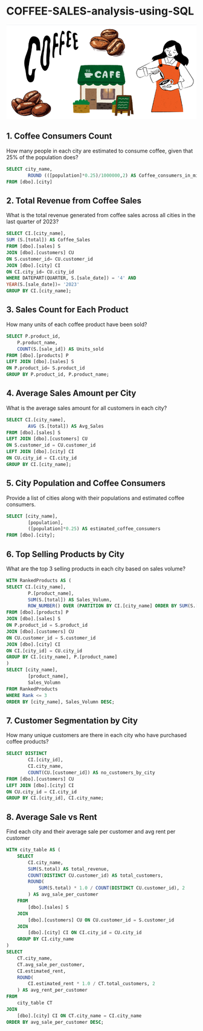 # COFFEE-SALES-analysis-using-SQL
![Coffee Image](https://github.com/nphan91/COFFEE-SALES-analysis-using-SQL/blob/main/Coffee%20Image.png)

## 1. Coffee Consumers Count
How many people in each city are estimated to consume coffee, given that 25% of the population does?
```sql
SELECT city_name,
		ROUND (([population]*0.25)/1000000,2) AS Coffee_consumers_in_millions
FROM [dbo].[city]
```
## 2. Total Revenue from Coffee Sales
What is the total revenue generated from coffee sales across all cities in the last quarter of 2023?
```sql
SELECT CI.[city_name],
SUM (S.[total]) AS Coffee_Sales
FROM [dbo].[sales] S
JOIN [dbo].[customers] CU
ON S.customer_id= CU.customer_id
JOIN [dbo].[city] CI
ON CI.city_id= CU.city_id
WHERE DATEPART(QUARTER, S.[sale_date]) = '4' AND
YEAR(S.[sale_date])= '2023'
GROUP BY CI.[city_name];
```
## 3. Sales Count for Each Product
How many units of each coffee product have been sold?
```sql
SELECT P.product_id,
	P.product_name,
	COUNT(S.[sale_id]) AS Units_sold
FROM [dbo].[products] P
LEFT JOIN [dbo].[sales] S
ON P.product_id= S.product_id
GROUP BY P.product_id, P.product_name;
```
## 4. Average Sales Amount per City
What is the average sales amount for all customers in each city?
```sql
SELECT CI.[city_name],
		AVG (S.[total]) AS Avg_Sales
FROM [dbo].[sales] S
LEFT JOIN [dbo].[customers] CU
ON S.customer_id = CU.customer_id
LEFT JOIN [dbo].[city] CI
ON CU.city_id = CI.city_id
GROUP BY CI.[city_name];
```
## 5. City Population and Coffee Consumers
Provide a list of cities along with their populations and estimated coffee consumers.
```sql
SELECT [city_name],
		[population],
		([population]*0.25) AS estimated_coffee_consumers
FROM [dbo].[city];
```
## 6. Top Selling Products by City
What are the top 3 selling products in each city based on sales volume?
```sql
WITH RankedProducts AS (
SELECT CI.[city_name],
		P.[product_name],
		SUM(S.[total]) AS Sales_Volumn,
		ROW_NUMBER() OVER (PARTITION BY CI.[city_name] ORDER BY SUM(S.[total]) DESC) AS 'Rank' 
FROM [dbo].[products] P
JOIN [dbo].[sales] S
ON P.product_id = S.product_id
JOIN [dbo].[customers] CU
ON CU.customer_id = S.customer_id
JOIN [dbo].[city] CI
ON CI.[city_id] = CU.city_id
GROUP BY CI.[city_name], P.[product_name]
)
SELECT [city_name],
		[product_name],
		Sales_Volumn
FROM RankedProducts
WHERE Rank <= 3
ORDER BY [city_name], Sales_Volumn DESC;
```
## 7. Customer Segmentation by City
How many unique customers are there in each city who have purchased coffee products?
```sql
SELECT DISTINCT 
		CI.[city_id], 
		CI.city_name,
		COUNT(CU.[customer_id]) AS no_customers_by_city
FROM [dbo].[customers] CU
LEFT JOIN [dbo].[city] CI
ON CU.city_id = CI.city_id
GROUP BY CI.[city_id], CI.city_name;
```
## 8. Average Sale vs Rent
Find each city and their average sale per customer and avg rent per customer
```sql
WITH city_table AS (
    SELECT 
        CI.city_name,
        SUM(S.total) AS total_revenue,
        COUNT(DISTINCT CU.customer_id) AS total_customers,
        ROUND(
            SUM(S.total) * 1.0 / COUNT(DISTINCT CU.customer_id), 2
        ) AS avg_sale_per_customer
    FROM 
        [dbo].[sales] S
    JOIN 
        [dbo].[customers] CU ON CU.customer_id = S.customer_id
    JOIN 
        [dbo].[city] CI ON CI.city_id = CU.city_id
    GROUP BY CI.city_name
)
SELECT 
    CT.city_name,
    CT.avg_sale_per_customer,
    CI.estimated_rent,
    ROUND(
        CI.estimated_rent * 1.0 / CT.total_customers, 2
    ) AS avg_rent_per_customer
FROM 
    city_table CT
JOIN 
    [dbo].[city] CI ON CT.city_name = CI.city_name
ORDER BY avg_sale_per_customer DESC;
```

